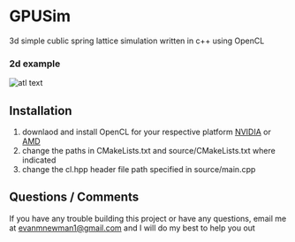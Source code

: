 # GPUSim
3d simple cublic spring lattice simulation written in c++ using OpenCL

### 2d example

![atl text](https://raw.githubusercontent.com/SquireRoot/GPUSim/master/2Dexample.gif)

## Installation 
1. downlaod and install OpenCL for your respective platform [NVIDIA](https://developer.nvidia.com/cuda-downloads) or [AMD](https://community.amd.com/external-link.jspa?url=http%3A%2F%2Famd-dev.wpengine.netdna-cdn.com%2Fapp-sdk%2Finstallers%2FAPPSDKInstaller%2F3.0.130.135-GA%2Ffull%2FAMD-APP-SDKInstaller-v3.0.130.135-GA-windows-F-x86.exe)
2. change the paths in CMakeLists.txt and source/CMakeLists.txt where indicated
3. change the cl.hpp header file path specified in source/main.cpp

## Questions / Comments
If you have any trouble building this project or have any questions, email me at evanmnewman1@gmail.com and I will do my best to help you out